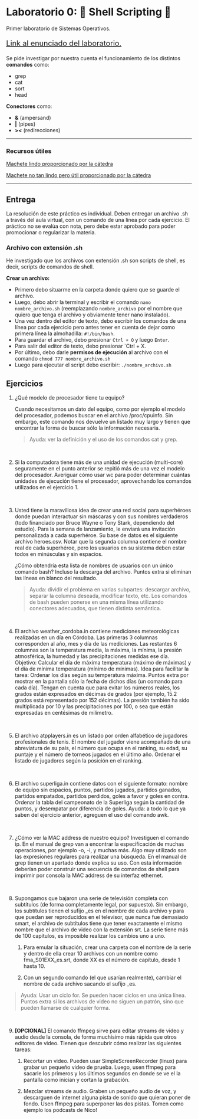 # Laboratorio 0: 🐚 Shell Scripting 🐚
Primer laboratorio de Sistemas Operativos.

<p style="font-size:20px">
<a href="https://docs.google.com/document/d/1Vp1U3n7E9ikn239sKlzJ_Oxir6YVZ8LVgHVdoZ45izs/edit?pli=1">Link al enunciado del laboratorio.</a>
</p>

Se pide investigar por nuestra cuenta el funcionamiento de los distintos **comandos** como:

- grep
- cat
- sort
- head

**Conectores** como:
- **&** (ampersand)
- **|** (pipes)
- **><** (redirecciones)
---

### Recursos útiles
[Machete lindo proporcionado por la cátedra](https://drive.google.com/file/d/1QFROtJe_TtXnQqAf656BFQgQ8AyyYwpC/view)

[Machete no tan lindo pero útil proporcionado por la cátedra](https://explainshell.com/)

---

## Entrega

La resolución de este práctico es individual. Deben entregar un archivo .sh a través del aula virtual, con un comando de una línea por cada ejercicio. El práctico no se evalúa con nota, pero debe estar aprobado para poder promocionar o regularizar la materia.

### Archivo con extensión .sh
He investigado que los archivos con extensión .sh son scripts de shell, es decir, scripts de comandos de shell.

**Crear un archivo:**
- Primero debo situarme en la carpeta donde quiero que se guarde el archivo.
- Luego, debo abrir la terminal y escribir el comando `nano nombre_archivo.sh` (reemplazando `nombre_archivo` por el nombre que quiero que tenga el archivo y obviamente tener nano instalado).
- Una vez dentro del editor de texto, debo escribir los comandos de una línea por cada ejercicio pero antes tener en cuenta de dejar como primera línea la almohadilla:
`#!/bin/bash`.
- Para guardar el archivo, debo presionar `Ctrl + O` y luego `Enter`.
- Para salir del editor de texto, debo presionar `Ctrl + X.
- Por último, debo darle **permisos de ejecución** al archivo con el comando `chmod 777 nombre_archivo.sh`
- Luego para ejecutar el script debo escribir: `./nombre_archivo.sh`

## Ejercicios
1) ¿Qué modelo de procesador tiene tu equipo?

    Cuando necesitamos un dato del equipo, como por ejemplo el modelo del procesador, podemos buscar en el archivo /proc/cpuinfo. Sin embargo, este comando nos devuelve un listado muy largo y tienen que encontrar la forma de buscar sólo la información necesaria. 
    
    >Ayuda: ver la definición y el uso de los comandos cat y grep.

<br>

2) Si la computadora tiene más de una unidad de ejecución (multi-core) seguramente en el punto anterior se repitió más de una vez el modelo del procesador. Averiguar cómo usar wc para poder determinar cuántas unidades de ejecución tiene el procesador, aprovechando los comandos utilizados en el ejercicio 1.

<br>

3) Usted tiene la maravillosa idea de crear una red social para superhéroes donde puedan interactuar sin máscaras y con sus nombres verdaderos (todo financiado por Bruce Wayne o Tony Stark, dependiendo del estudio). Para la semana de lanzamiento, le enviará una invitación personalizada a cada superhéroe. Su base de datos es el siguiente archivo heroes.csv.  Notar que la segunda columna contiene el nombre real de cada superhéroe, pero los usuarios en su sistema deben estar todos en minúsculas y sin espacios. 

    ¿Cómo obtendría esta lista de nombres de usuarios con un único comando bash? Incluso la descarga del archivo. Puntos extra si eliminan las líneas en blanco del resultado.
    > Ayuda: dividir el problema en varias subpartes: descargar archivo, separar la columna deseada, modificar texto, etc. Los comandos de bash pueden ponerse en una misma línea utilizando conectores adecuados, que tienen distinta semántica.

<br>

4) El archivo weather_cordoba.in contiene mediciones meteorológicas realizadas en un día en Córdoba. Las primeras 3 columnas corresponden al año, mes y día de las mediciones. Las restantes 6 columnas son la temperatura media, la máxima, la mínima, la presión atmosférica, la humedad y las precipitaciones medidas ese día. Objetivo: Calcular el día de máxima temperatura (máximo de máximas) y el día de mínima temperatura (mínimo de mínimas). Idea para facilitar la tarea: Ordenar los días según su temperatura máxima. Puntos extra por mostrar en la pantalla sólo la fecha de dichos días (un comando para cada día). Tengan en cuenta que para evitar los números reales, los grados están expresados en décimas de grados (por ejemplo, 15.2 grados está representado por 152 décimas). La presión también ha sido multiplicada por 10 y las precipitaciones por 100, o sea que están expresadas en centésimas de milímetro.

<br>

5) El archivo atpplayers.in es un listado por orden alfabético de jugadores profesionales de tenis. El nombre del jugador viene acompañado de una abreviatura de su país, el número que ocupa en el ranking, su edad, su puntaje y el número de torneos jugados en el último año. Ordenar el listado de jugadores según la posición en el ranking.

<br>

6) El archivo superliga.in contiene datos con el siguiente formato: nombre de equipo sin espacios, puntos, partidos jugados, partidos ganados, partidos empatados, partidos perdidos, goles a favor y goles en contra. Ordenar la tabla del campeonato de la Superliga según la cantidad de puntos, y desempatar por diferencia de goles. Ayuda: a todo lo que ya saben del ejercicio anterior, agreguen el uso del comando awk.

<br>

7) ¿Cómo ver la MAC address de nuestro equipo? Investiguen el comando ip. En el manual de grep van a encontrar la especificación de muchas operaciones, por ejemplo -o, -i, y muchas más. Algo muy utilizado son las expresiones regulares para realizar una búsqueda. En el manual de grep tienen un apartado donde explica su uso. Con esta información deberían poder construir una secuencia de comandos de shell para imprimir por consola la MAC address de su interfaz ethernet.

<br>

8) Supongamos que bajaron una serie de televisión completa con subtítulos (de forma completamente legal, por supuesto). Sin embargo, los subtítulos tienen el sufijo _es en el nombre de cada archivo y para que puedan ser reproducidos en el televisor, que nunca fue demasiado smart, el archivo de subtítulos tiene que tener exactamente el mismo nombre que el archivo de video con la extensión srt. La serie tiene más de 100 capítulos, es imposible realizar los cambios uno a uno.

    1. Para emular la situación, crear una carpeta con el nombre de la serie y dentro de ella crear 10 archivos con un nombre como fma_S01EXX_es.srt, donde XX es el número de capítulo, desde 1 hasta 10.
   
    2. Con un segundo comando (el que usarían realmente), cambiar el nombre de cada archivo sacando el sufijo _es.

> Ayuda: Usar un ciclo for. Se pueden hacer ciclos en una única línea. Puntos extra si los archivos de video no siguen un patrón, sino que pueden llamarse de cualquier forma.

<br>

9) **[OPCIONAL]** El comando ffmpeg sirve para editar streams de video y audio desde la consola, de forma muchísimo más rápida que otros editores de video. Tienen que descubrir cómo realizar las siguientes tareas:
    
    1. Recortar un video. Pueden usar SimpleScreenRecorder (linux) para grabar un pequeño video de prueba. Luego, usen ffmpeg para sacarle los primeros y los últimos segundos en donde se ve el la pantalla como inician y cortan la grabación.

    2. Mezclar streams de audio. Graben un pequeño audio de voz, y descarguen de internet alguna pista de sonido que quieran poner de fondo. Usen ffmpeg para superponer las dos pistas. Tomen como ejemplo los podcasts de Nico!




